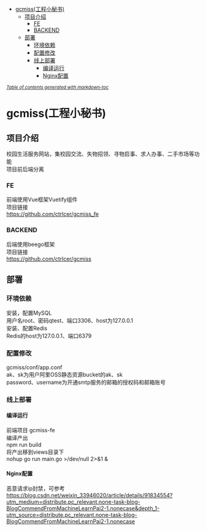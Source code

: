 - [gcmiss(工程小秘书)](#gcmiss-------)
  * [项目介绍](#----)
    + [FE](#fe)
    + [BACKEND](#backend)
  * [部署](#--)
    + [环境依赖](#----)
    + [配置修改](#----)
    + [线上部署](#----)
      - [编译运行](#----)
      - [Nginx配置](#nginx--)

<small><i><a href='http://ecotrust-canada.github.io/markdown-toc/'>Table of contents generated with markdown-toc</a></i></small>

# gcmiss(工程小秘书)  
## 项目介绍  
校园生活服务网站，集校园交流、失物招领、寻物启事、求人办事、二手市场等功能  
项目前后端分离  

### FE  
前端使用Vue框架Vuetify组件    
项目链接  
https://github.com/ctrlcer/gcmiss_fe  

### BACKEND  
后端使用beego框架  
项目链接  
https://github.com/ctrlcer/gcmiss  

## 部署  
### 环境依赖  
安装，配置MySQL  
用户名root、密码qtest、端口3306、host为127.0.0.1  
安装、配置Redis  
Redis的host为127.0.0.1、端口6379  

### 配置修改  
gcmiss/conf/app.conf  
ak、sk为用户阿里OSS静态资源bucket的ak、sk  
password、username为开通smtp服务的邮箱的授权码和邮箱账号  

### 线上部署  

#### 编译运行  
前端项目 gcmiss-fe  
编译产出  
npm run build  
将产出移到views目录下  
nohup go run main.go  >/dev/null 2>&1 &  

#### Nginx配置  
恶意请求ip封禁，可参考    
https://blog.csdn.net/weixin_33946020/article/details/91834554?utm_medium=distribute.pc_relevant.none-task-blog-BlogCommendFromMachineLearnPai2-1.nonecase&depth_1-utm_source=distribute.pc_relevant.none-task-blog-BlogCommendFromMachineLearnPai2-1.nonecase

